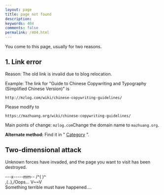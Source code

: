 ```yaml
---
layout: page
title: page not found
description: 
keywords: 404
comments: false
permalink: /404.html
---
```


You come to this page, usually for two reasons.

## 1. Link error

Reason: The old link is invalid due to blog relocation.

Example: The link for "Guide to Chinese Copywriting and Typography (Simplified Chinese Version)" is

```
http://mzlog.com/wiki/chinese-copywriting-guidelines/
```

Please modify to

```
https://mazhuang.org/wiki/chinese-copywriting-guidelines/
```

Main points of change: `mzlog.com`Change the domain name to `mazhuang.org`.

**Alternate method:** Find it in " [Category](https://mzlogin.netlify.app/categories/) ".

## Two-dimensional attack

Unknown forces have invaded, and the page you want to visit has been destroyed.

         
---x-----mm--
      /^( )^\
      \,(..),/Oops...
        V~~V                     
Something terrible must have happened....